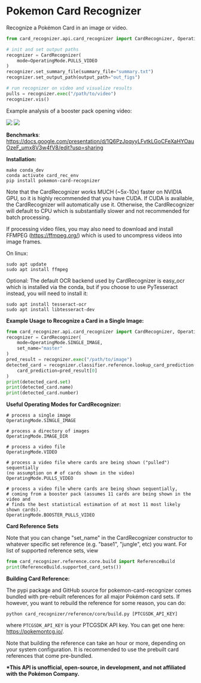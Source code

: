 # Pokemon Card Recognizer

Recognize a Pokémon Card in an image or video.

```python
from card_recognizer.api.card_recognizer import CardRecognizer, OperatingMode

# init and set output paths
recognizer = CardRecognizer(
    mode=OperatingMode.PULLS_VIDEO
)
recognizer.set_summary_file(summary_file="summary.txt")
recognizer.set_output_path(output_path="out_figs")

# run recognizer on video and visualize results
pulls = recognizer.exec("/path/to/video")
recognizer.vis()
```

Example analysis of a booster pack opening video:

![](https://github.com/prateekt/pokemon-card-recognizer/blob/75409e8ecdc32256dfc4a0a8243782152fdd406b/example2.png?raw=true)
![](https://github.com/prateekt/pokemon-card-recognizer/blob/75409e8ecdc32256dfc4a0a8243782152fdd406b/example.png?raw=true)

<b>Benchmarks</b>: https://docs.google.com/presentation/d/1Q6PzJpqyyLFvtkLGoCFeXaHYOauOzeF_umx8V3w4fV8/edit?usp=sharing

<b>Installation:</b>

```
make conda_dev
conda activate card_rec_env
pip install pokemon-card-recognizer
```    

Note that the CardRecognizer works MUCH (~5x-10x) faster on NVIDIA GPU, so it is highly recommended that you have CUDA. If CUDA is available, the CardRecognizer will automatically use it. Otherwise, the CardRecognizer will default to CPU which is substantially slower and not recommended for batch processing.

If processing video files, you may also need to download and install FFMPEG (https://ffmpeg.org/) which is used to uncompress videos into image frames.

On linux:
```commandline
sudo apt update
sudo apt install ffmpeg
```

Optional: The default OCR backend used by CardRecognizer is easy_ocr which is installed via the conda, but if you choose to use PyTesseract instead, you will need to install it:
```commandline
sudo apt install tesseract-ocr
sudo apt install libtesseract-dev  
```

<b>Example Usage to Recognize a Card in a Single Image:</b>

```python
from card_recognizer.api.card_recognizer import CardRecognizer, OperatingMode
recognizer = CardRecognizer(
    mode=OperatingMode.SINGLE_IMAGE,
    set_name="master"
)
pred_result = recognizer.exec("/path/to/image")
detected_card = recognizer.classifier.reference.lookup_card_prediction(
    card_prediction=pred_result[0]
)
print(detected_card.set)
print(detected_card.name)
print(detected_card.number)
```
<b>Useful Operating Modes for CardRecognizer: </b>

```commandline
# process a single image
OperatingMode.SINGLE_IMAGE

# process a directory of images
OperatingMode.IMAGE_DIR

# process a video file
OperatingMode.VIDEO

# process a video file where cards are being shown ("pulled") sequentially 
(no assumption on # of cards shown in the video)
OperatingMode.PULLS_VIDEO

# process a video file where cards are being shown sequentially, 
# coming from a booster pack (assumes 11 cards are being shown in the video and 
# finds the best statistical estimation of at most 11 most likely shown cards).
OperatingMode.BOOSTER_PULLS_VIDEO
```
<b> Card Reference Sets </b>

Note that you can change "set_name" in the CardRecognizer constructor to whatever specific set reference (e.g. "base1", "jungle", etc) you want. For list of supported reference sets, view
```python
from card_recognizer.reference.core.build import ReferenceBuild
print(ReferenceBuild.supported_card_sets())
``` 

<b>Building Card Reference:</b>

The pypi package and GitHub source for pokemon-card-recognizer comes bundled with pre-rebuilt references for all major Pokémon card sets. If however, you want to rebuild the reference for some reason, you can do:

```commandline
python card_recognizer/reference/core/build.py [PTCGSDK_API_KEY]
```
where `PTCGSDK_API_KEY` is your PTCGSDK API key. You can get one here: https://pokemontcg.io/.

Note that building the reference can take an hour or more, depending on your system configuration. It is recommended to use the prebuilt card references that come pre-bundled.

<b> *This API is unofficial, open-source, in development, and not affiliated with the Pokémon Company. </b>